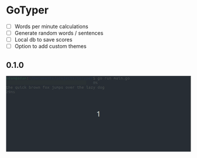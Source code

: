 # GoTyper

- [ ] Words per minute calculations
- [ ] Generate random words / sentences
- [ ] Local db to save scores
- [ ] Option to add custom themes

## 0.1.0
![Example of GoTyper](https://github.com/AdamGriffiths31/GoTyper/blob/main/docs/0.1.0.gif)

